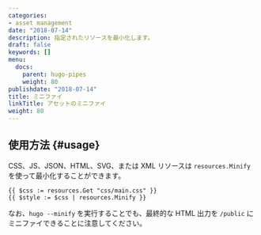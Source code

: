 ```yaml
---
categories:
- asset management
date: "2018-07-14"
description: 指定されたリソースを最小化します。
draft: false
keywords: []
menu:
  docs:
    parent: hugo-pipes
    weight: 80
publishdate: "2018-07-14"
title: ミニファイ
linkTitle: アセットのミニファイ
weight: 80
---
```


## 使用方法 {#usage}

CSS、JS、JSON、HTML、SVG、または XML リソースは `resources.Minify` を使って最小化することができます。

```go-html-template
{{ $css := resources.Get "css/main.css" }}
{{ $style := $css | resources.Minify }}
```

なお、`hugo --minify` を実行することでも、最終的な HTML 出力を `/public` にミニファイできることに注意してください。
